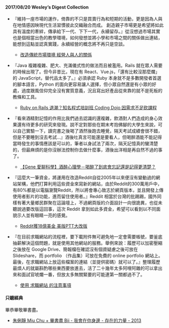 #### 2017/08/20 Wesley’s Digest Collection

- 『維持一座市場的運作，倚靠的不只是買賣行為和短期的活動，更是因為人與在地情感因映現代生活習慣彼此交織融合而成。 創造親子市場更是希望將如此具有溫度的牽絆，傳承給下一代、下下一代，永續留存。』從沒想過市場其實也是個相當出色的教學環境，如何發想並將小學和市場之間的關係做出連結，能想到這點並認真實踐，永續經營的概念將不再只是空談。
  - [改造傳統市場環境 經營人與人的關係](https://vide.tw/%E6%94%B9%E9%80%A0%E5%82%B3%E7%B5%B1%E5%B8%82%E5%A0%B4%E7%92%B0%E5%A2%83-%E7%B6%93%E7%87%9F%E4%BA%BA%E8%88%87%E4%BA%BA%E7%9A%84%E9%97%9C%E4%BF%82/)
  
- 『Java 複雜複雜、肥大、充滿儀式性的做法而且被濫用。Rails 就在眾人需要的時候出現了。但今非昔比，現在有 React、Vue.js，「還有比較沒那麼爛」的 JavaScript，替代品太多了。』必須承認 Ruby 本身就不是多數開發者首選的腳本語言，Python 的面向更容易讓人選擇，但小眾自然還是有小眾的好處，過度跟風信仰完全沒有實質意義，況且寫出好產品從來靠的就不是死板的教條和工具。
  - [Ruby on Rails 退潮？知名程式培訓班 Coding Dojo 因需求不足砍課程](https://www.inside.com.tw/2017/08/04/ruby-on-rails-is-out-major-coding-bootcamp-ditches-it-due-to-waning-interest)
  
- 『看來酒精對記憶的作用比我們過去認識的還複雜，飲酒對人們造成的身心效果還有待更多的研究來發現。說不定對那些在期末考抱佛腳的大學生來說，可以自己實驗一下，讀完書之後喝了酒然後跑去睡覺，隔天考試成績會很不錯，但是不要睡到沒去考試...』酒後吐真言可能還是要看人，但喝醉酒能不能記得當時發生的事情應該是可以的，筆者以身試法了兩次，隔天記憶真的蠻清楚的，但最麻煩的是你沒辦法控制你去做什麼事，酒後出洋相是再自然不過的事了。
  - [【Gene 愛聊科學】酒醉心理學－喝醉了到底會忘記還是記得更清楚？](https://www.inside.com.tw/2017/08/04/retrograde-memory-facilitation)
  
- 『這麼大一筆資金，將運用在改造Reddit自從2005年以來便沒有變動過的網站架構，他們打算利用這些資金來寫新的網站，由於Reddit的300萬用戶中，有80%都是以電腦瀏覽Reddit，所以將會專心致志於網頁版本，並且開發上傳使用者影片的功能，進而留住使用者。』Reddit 相當於台灣的批踢踢，國外同樣有著大量鄉民群聚在這論壇上，不過網頁版的介面設計一向很詭異，也從未聽說過要改版這回事，這次 Reddit 拿到如此多資金，希望可以看到以不同面貌示人並有眼睛一亮的感覺。
  - [Reddit獲18億美金 美版PTT大改版](https://newtalk.tw/news/view/2017-08-01/93900)


- 『在目前求職網站的流程裡，要下載附件無可避免地一定會需要帳號，要釜底抽薪解決這個問題，就是使用其他網站的服務。舉例來說：履歷可以加密壓縮之後放在 Google Drive、簡報檔在確認沒有個資疑慮之後可放在 Slideshare，而 portfolio （作品集）可放在免費的 online portfolio 網站上。最後，在求職網站上放這些檔案的連結（並提供密碼）就可以了。』整理履歷最煩人的就屬斟酌哪些東西要放進去，活了二十幾年太多阿哩阿雜的可以拿出來和面試官唬爛一番，但放太多無關緊要的可能連第一關都過不了。
  - [使用 求職網站 的注意事項](https://designtongue.me/%E4%BD%BF%E7%94%A8-%E6%B1%82%E8%81%B7%E7%B6%B2%E7%AB%99-%E7%9A%84%E6%B3%A8%E6%84%8F%E4%BA%8B%E9%A0%85/)





#### 只聽經典
畢恭畢敬畢書盡。
- [朱俐靜 Miu Chu + 畢書盡 Bii - 我會在你身邊 - 存在的力量 - 2013](https://www.youtube.com/watch?v=Wo_KGzyV9w4)
